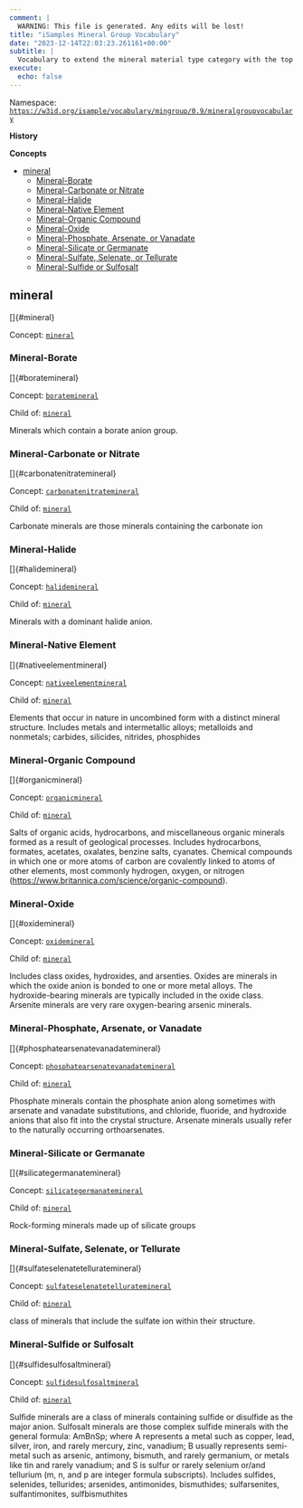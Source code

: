 ```yaml
---
comment: | 
  WARNING: This file is generated. Any edits will be lost!
title: "iSamples Mineral Group Vocabulary"
date: "2023-12-14T22:03:23.261161+00:00"
subtitle: |
  Vocabulary to extend the mineral material type category with the top level mineral group categories. Uses the Nickel–Strunz mineral classes, which divide minerals into ten classes according to chemical composition and crystal structure. Nickel-Strunz group 10 is not included because that material would be mat:organiccompounds. Version 10 of the classification is modified from v 9 (Strunz and Nickel,2002) by Jim Ferraiolo and others, and now extended and maintained by mindat.org. Some scope notes from linked.data.gov.au.
execute:
  echo: false
---
```


Namespace: 
[`https://w3id.org/isample/vocabulary/mingroup/0.9/mineralgroupvocabulary`](https://w3id.org/isample/vocabulary/mingroup/0.9/mineralgroupvocabulary)

**History**


**Concepts**

- [mineral](#mineral)
    - [Mineral-Borate](#boratemineral)
    - [Mineral-Carbonate or Nitrate](#carbonatenitratemineral)
    - [Mineral-Halide](#halidemineral)
    - [Mineral-Native Element](#nativeelementmineral)
    - [Mineral-Organic Compound](#organicmineral)
    - [Mineral-Oxide](#oxidemineral)
    - [Mineral-Phosphate, Arsenate, or Vanadate](#phosphatearsenatevanadatemineral)
    - [Mineral-Silicate or Germanate](#silicategermanatemineral)
    - [Mineral-Sulfate, Selenate, or Tellurate](#sulfateselenatetelluratemineral)
    - [Mineral-Sulfide or Sulfosalt](#sulfidesulfosaltmineral)

##  mineral

[]{#mineral}

Concept: [`mineral`](https://w3id.org/isample/vocabulary/material/1.0/mineral)


###  Mineral-Borate

[]{#boratemineral}

Concept: [`boratemineral`](https://w3id.org/isample/vocabulary/mingroup/0.9/boratemineral)

Child of:
 [`mineral`](#mineral)

Minerals which contain a borate anion group.

###  Mineral-Carbonate or Nitrate

[]{#carbonatenitratemineral}

Concept: [`carbonatenitratemineral`](https://w3id.org/isample/vocabulary/mingroup/0.9/carbonatenitratemineral)

Child of:
 [`mineral`](#mineral)

Carbonate minerals are those minerals containing the carbonate ion

###  Mineral-Halide

[]{#halidemineral}

Concept: [`halidemineral`](https://w3id.org/isample/vocabulary/mingroup/0.9/halidemineral)

Child of:
 [`mineral`](#mineral)

Minerals with a dominant halide anion.

###  Mineral-Native Element

[]{#nativeelementmineral}

Concept: [`nativeelementmineral`](https://w3id.org/isample/vocabulary/mingroup/0.9/nativeelementmineral)

Child of:
 [`mineral`](#mineral)

Elements that occur in nature in uncombined form with a distinct
mineral structure. Includes metals and intermetallic alloys;
metalloids and nonmetals; carbides, silicides, nitrides, phosphides

###  Mineral-Organic Compound

[]{#organicmineral}

Concept: [`organicmineral`](https://w3id.org/isample/vocabulary/mingroup/0.9/organicmineral)

Child of:
 [`mineral`](#mineral)

Salts of organic acids, hydrocarbons, and miscellaneous organic
minerals formed as a result of geological processes. Includes
hydrocarbons, formates, acetates, oxalates, benzine salts, cyanates.
Chemical compounds in which one or more atoms of carbon are covalently
linked to atoms of other elements, most commonly hydrogen, oxygen, or
nitrogen (https://www.britannica.com/science/organic-compound).

###  Mineral-Oxide

[]{#oxidemineral}

Concept: [`oxidemineral`](https://w3id.org/isample/vocabulary/mingroup/0.9/oxidemineral)

Child of:
 [`mineral`](#mineral)

Includes class oxides, hydroxides, and arsenties. Oxides are minerals
in which the oxide anion is bonded to one or more metal alloys. The
hydroxide-bearing minerals are typically included in the oxide class.
Arsenite minerals are very rare oxygen-bearing arsenic minerals.

###  Mineral-Phosphate, Arsenate, or Vanadate

[]{#phosphatearsenatevanadatemineral}

Concept: [`phosphatearsenatevanadatemineral`](https://w3id.org/isample/vocabulary/mingroup/0.9/phosphatearsenatevanadatemineral)

Child of:
 [`mineral`](#mineral)

Phosphate minerals contain the phosphate anion along sometimes with
arsenate and vanadate substitutions, and chloride, fluoride, and
hydroxide anions that also fit into the crystal structure. Arsenate
minerals usually refer to the naturally occurring orthoarsenates.

###  Mineral-Silicate or Germanate

[]{#silicategermanatemineral}

Concept: [`silicategermanatemineral`](https://w3id.org/isample/vocabulary/mingroup/0.9/silicategermanatemineral)

Child of:
 [`mineral`](#mineral)

Rock-forming minerals made up of silicate groups

###  Mineral-Sulfate, Selenate, or Tellurate

[]{#sulfateselenatetelluratemineral}

Concept: [`sulfateselenatetelluratemineral`](https://w3id.org/isample/vocabulary/mingroup/0.9/sulfateselenatetelluratemineral)

Child of:
 [`mineral`](#mineral)

class of minerals that include the sulfate ion within their structure.

###  Mineral-Sulfide or Sulfosalt

[]{#sulfidesulfosaltmineral}

Concept: [`sulfidesulfosaltmineral`](https://w3id.org/isample/vocabulary/mingroup/0.9/sulfidesulfosaltmineral)

Child of:
 [`mineral`](#mineral)

Sulfide minerals are a class of minerals containing sulfide or
disulfide as the major anion. Sulfosalt minerals are those complex
sulfide minerals with the general formula: AmBnSp; where A represents
a metal such as copper, lead, silver, iron, and rarely mercury, zinc,
vanadium; B usually represents semi-metal such as arsenic, antimony,
bismuth, and rarely germanium, or metals like tin and rarely vanadium;
and S is sulfur or rarely selenium or/and tellurium (m, n, and p are
integer formula subscripts). Includes sulfides, selenides, tellurides;
arsenides, antimonides, bismuthides; sulfarsenites, sulfantimonites,
sulfbismuthites


